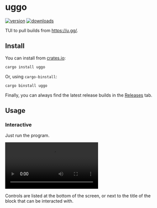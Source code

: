 # uggo

[![version](https://img.shields.io/crates/v/uggo?style=flat-square)](https://crates.io/crates/uggo) [![downloads](https://img.shields.io/crates/d/uggo?style=flat-square)](https://crates.io/crates/uggo)

TUI to pull builds from https://u.gg/.

## Install

You can install from [crates.io](https://crates.io/crates/uggo):

```zsh
cargo install uggo
```

Or, using `cargo-binstall`:

```zsh
cargo binstall uggo
```

Finally, you can always find the latest release builds in the [Releases](https://github.com/kade-robertson/uggo/releases/latest) tab.

## Usage

### Interactive

Just run the program.

![usage](assets/usage.webm)

Controls are listed at the bottom of the screen, or next to the title of the block that can be interacted with.
